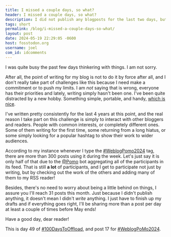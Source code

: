 ```yaml
---
title: I missed a couple days, so what?
header: I missed a couple days, so what?
description: I did not publish any blogposts for the last two days, but I am completely OK with that.
tags: short
permalink: /blog/i-missed-a-couple-days-so-what/
layout: post
date: 2024-05-19 22:29:05 -0600
host: fosstodon.org
username: joel
com_id: idcomments
---
```


I was quite busy the past few days thinkering with things. I am not sorry.

After all, the point of writing for my blog is not to do it by force after all, and I don't really take part of challenges like this because I need make a commitment or to push my limits. I am _not_ saying that is wrong, everyone has their priorities and lately, writing simply hasn't been one. I've been quite distracted by a new hobby. Something simple, portable, and handy, [which is nice](https://botsin.space/@selfcare/112453652982615252).

I've written pretty consistently for the last 4 years at this point, and the real reason I take part on this challenge is simply to interact with other bloggers and readers. People with common interests, or completely different ones. Some of them writing for the first time, some returning from a long hiatus, or some simply looking for a popular hashtag to show their work to wider audiences.

According to my instance whenever I type the [#WeblogPomo2024](https://weblog.anniegreens.lol/weblog-posting-month-2024) tag, there are more than 300 posts using it during the week. Let's just say it is only half of that due to the [@Pomo](https://beep.town/@Pomo) bot aggregating all of the participants in its feed. That is still __a lot__ of participants, and I get to participate not just by writing, but by checking out the work of the others and adding many of them to my RSS reader!

Besides, there's no need to worry about being a little behind on things, I assure you I'll reach 31 posts this month. Just because I didn't publish anything, it doesn't mean I didn't _write_ anything. I just have to finish up my drafts and if everything goes right, I'll be sharing more than a post per day at least a couple of times before May ends!

Have a good day, dear reader!

This is day 49 of [#100DaysToOffload](https://100daystooffload.com/), and post 17 for [#WeblogPoMo2024](https://weblog.anniegreens.lol/weblog-posting-month-2024).
